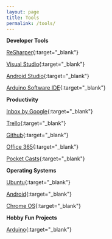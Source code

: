 ```yaml
---
layout: page
title: Tools
permalink: /tools/
---
```

**Developer Tools**

[ReSharper](https://www.jetbrains.com/resharper/){:target="_blank"}

[Visual Studio](https://www.visualstudio.com/en-us/visual-studio-homepage-vs.aspx){:target="_blank"}

[Android Studio](http://developer.android.com/sdk/index.html){:target="_blank"}

[Arduino Software IDE](https://www.arduino.cc/en/Main/Software){:target="_blank"}

**Productivity**

[Inbox by Google](https://www.google.com/inbox/){:target="_blank"}

[Trello](https://trello.com/){:target="_blank"}

[Github](https://github.com/){:target="_blank"}

[Office 365](https://products.office.com/en-us/office-365-personal){:target="_blank"}

[Pocket Casts](http://www.shiftyjelly.com/pocketcasts){:target="_blank"}

**Operating Systems**

[Ubuntu](http://www.ubuntu.com/){:target="_blank"}

[Android](https://www.android.com/){:target="_blank"}

[Chrome OS](https://en.wikipedia.org/wiki/Chrome_OS){:target="_blank"}

**Hobby Fun Projects**

[Arduino](https://www.arduino.cc/){:target="_blank"}
